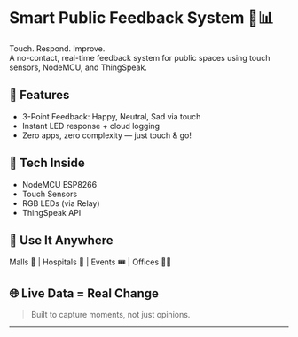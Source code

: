 # Smart Public Feedback System 🚦📊

Touch. Respond. Improve.  
A no-contact, real-time feedback system for public spaces using touch sensors, NodeMCU, and ThingSpeak.

## 🚀 Features
- 3-Point Feedback: Happy, Neutral, Sad via touch
- Instant LED response + cloud logging
- Zero apps, zero complexity — just touch & go!

## 🔧 Tech Inside
- NodeMCU ESP8266  
- Touch Sensors  
- RGB LEDs (via Relay)  
- ThingSpeak API

## 🎯 Use It Anywhere
Malls 🏬 | Hospitals 🏥 | Events 🎟️ | Offices 🧑‍💼

## 🌐 Live Data = Real Change

> Built to capture moments, not just opinions.

---
